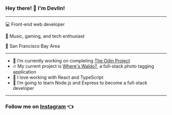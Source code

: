 ### Hey there! 👋 I'm Devlin!

---

💻 Front-end web developer

👤 Music, gaming, and tech enthusiast

📍 San Francisco Bay Area

---

- 🚀 I’m currently working on completing [The Odin Project](https://www.theodinproject.com/)
- 🔥 My current project is [Where's Waldo?](https://github.com/DevlinRocha/wheres-waldo), a full-stack photo tagging application
- 💞 I love working with React and TypeScript
- 🌱 I’m going to learn Node.js and Express to become a full-stack developer

---

### Follow me on [Instagram](https://www.instagram.com/devlincodes/) :point_left:


<!--
**DevlinRocha/DevlinRocha** is a ✨ _special_ ✨ repository because its `README.md` (this file) appears on your GitHub profile.

Here are some ideas to get you started:

- 🔭 I’m currently working on ...
- 🌱 I’m currently learning ...
- 👯 I’m looking to collaborate on ...
- 🤔 I’m looking for help with ...
- 💬 Ask me about ...
- 📫 How to reach me: ...
- 😄 Pronouns: ...
- ⚡ Fun fact: ...
-->
